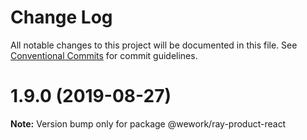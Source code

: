 # Change Log

All notable changes to this project will be documented in this file.
See [Conventional Commits](https://conventionalcommits.org) for commit guidelines.

# 1.9.0 (2019-08-27)

**Note:** Version bump only for package @wework/ray-product-react
